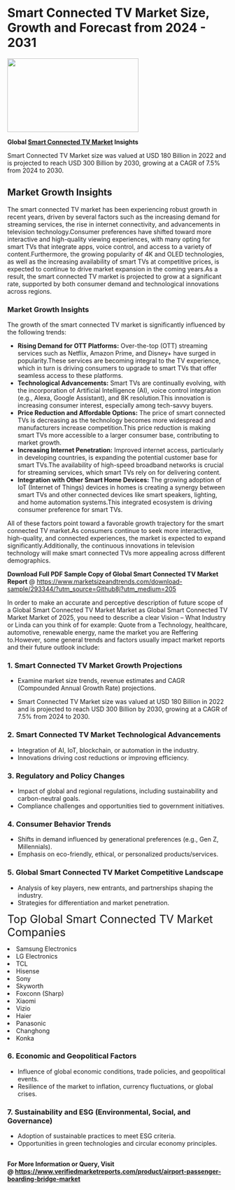<H1>Smart Connected TV Market Size, Growth and Forecast from 2024 - 2031</H1><img class="aligncenter size-medium wp-image-584254" src="https://thirdeyenews.in/wp-content/uploads/2024/09/Global-Market-Research-300x168.jpeg" alt="" width="300" height="168" /><p><strong>Global&nbsp;<a href="https://www.marketsizeandtrends.com/download-sample/293344/?utm_source=Github8j?utm_medium=205">Smart Connected TV Market</a> Insights</strong></p><p>Smart Connected TV Market size was valued at USD 180 Billion in 2022 and is projected to reach USD 300 Billion by 2030, growing at a CAGR of 7.5% from 2024 to 2030.</p><p><h2>Market Growth Insights</h2> <p>The smart connected TV market has been experiencing robust growth in recent years, driven by several factors such as the increasing demand for streaming services, the rise in internet connectivity, and advancements in television technology.Consumer preferences have shifted toward more interactive and high-quality viewing experiences, with many opting for smart TVs that integrate apps, voice control, and access to a variety of content.Furthermore, the growing popularity of 4K and OLED technologies, as well as the increasing availability of smart TVs at competitive prices, is expected to continue to drive market expansion in the coming years.As a result, the smart connected TV market is projected to grow at a significant rate, supported by both consumer demand and technological innovations across regions.</p> <h3>Market Growth Insights</h3> <p>The growth of the smart connected TV market is significantly influenced by the following trends:</p> <ul> <li><strong>Rising Demand for OTT Platforms:</strong> Over-the-top (OTT) streaming services such as Netflix, Amazon Prime, and Disney+ have surged in popularity.These services are becoming integral to the TV experience, which in turn is driving consumers to upgrade to smart TVs that offer seamless access to these platforms.</li> <li><strong>Technological Advancements:</strong> Smart TVs are continually evolving, with the incorporation of Artificial Intelligence (AI), voice control integration (e.g., Alexa, Google Assistant), and 8K resolution.This innovation is increasing consumer interest, especially among tech-savvy buyers.</li> <li><strong>Price Reduction and Affordable Options:</strong> The price of smart connected TVs is decreasing as the technology becomes more widespread and manufacturers increase competition.This price reduction is making smart TVs more accessible to a larger consumer base, contributing to market growth.</li> <li><strong>Increasing Internet Penetration:</strong> Improved internet access, particularly in developing countries, is expanding the potential customer base for smart TVs.The availability of high-speed broadband networks is crucial for streaming services, which smart TVs rely on for delivering content.</li> <li><strong>Integration with Other Smart Home Devices:</strong> The growing adoption of IoT (Internet of Things) devices in homes is creating a synergy between smart TVs and other connected devices like smart speakers, lighting, and home automation systems.This integrated ecosystem is driving consumer preference for smart TVs.</li> </ul> <p>All of these factors point toward a favorable growth trajectory for the smart connected TV market.As consumers continue to seek more interactive, high-quality, and connected experiences, the market is expected to expand significantly.Additionally, the continuous innovations in television technology will make smart connected TVs more appealing across different demographics.</p> <p><span class=""><strong>Download Full PDF Sample Copy of Global Smart Connected TV Market Report</strong> @ <a href="https://www.marketsizeandtrends.com/download-sample/293344/?utm_source=Github8j?utm_medium=205" target="_blank">https://www.marketsizeandtrends.com/download-sample/293344/?utm_source=Github8j?utm_medium=205</a></span></p><p>In order to make an accurate and perceptive description of future scope of a Global&nbsp;Smart Connected TV Market Market as Global&nbsp;Smart Connected TV Market Market of 2025, you need to describe a clear Vision &ndash; What Industry or Linda can you think of for example: Quote from a Technology, healthcare, automotive, renewable energy, name the market you are Reffering to.However, some general trends and factors usually impact market reports and their future outlook include:</p><h3>1.&nbsp;<strong>Smart Connected TV Market Growth Projections</strong></h3><ul><li>Examine market size trends, revenue estimates and CAGR (Compounded Annual Growth Rate) projections.</li><li><p>Smart Connected TV Market size was valued at USD 180 Billion in 2022 and is projected to reach USD 300 Billion by 2030, growing at a CAGR of 7.5% from 2024 to 2030.</p></li></ul><h3>2.&nbsp;<strong>Smart Connected TV Market Technological Advancements</strong></h3><ul><li>Integration of AI, IoT, blockchain, or automation in the industry.</li><li>Innovations driving cost reductions or improving efficiency.</li></ul><h3>3.&nbsp;<strong>Regulatory and Policy Changes</strong></h3><ul><li>Impact of global and regional regulations, including sustainability and carbon-neutral goals.</li><li>Compliance challenges and opportunities tied to government initiatives.</li></ul><h3>4.&nbsp;<strong>Consumer Behavior Trends</strong></h3><ul><li>Shifts in demand influenced by generational preferences (e.g., Gen Z, Millennials).</li><li>Emphasis on eco-friendly, ethical, or personalized products/services.</li></ul><h3>5.&nbsp;<strong>Global Smart Connected TV Market Competitive Landscape</strong></h3><ul><li>Analysis of key players, new entrants, and partnerships shaping the industry.</li><li>Strategies for differentiation and market penetration.</li></ul><p data-pm-slice="1 1 []"><span style="color: inherit; font-family: inherit; font-size: 25px;">Top Global Smart Connected TV Market Companies</span></p><div class="" data-test-id=""><p><li>Samsung Electronics</li><li> LG Electronics</li><li> TCL</li><li> Hisense</li><li> Sony</li><li> Skyworth</li><li> Foxconn (Sharp)</li><li> Xiaomi</li><li> Vizio</li><li> Haier</li><li> Panasonic</li><li> Changhong</li><li> Konka</li></p></div><h3>6.&nbsp;<strong>Economic and Geopolitical Factors</strong></h3><ul><li>Influence of global economic conditions, trade policies, and geopolitical events.</li><li>Resilience of the market to inflation, currency fluctuations, or global crises.</li></ul><h3>7.&nbsp;<strong>Sustainability and ESG (Environmental, Social, and Governance)</strong></h3><ul><li>Adoption of sustainable practices to meet ESG criteria.</li><li>Opportunities in green technologies and circular economy principles.</li></ul><h2><strong style="font-size: 14px;">For More Information or Query, Visit @&nbsp;</strong><a style="background-color: #ffffff; font-size: 14px;" href="https://www.marketsizeandtrends.com/report/smart-connected-tv-market/" target="_blank">https://www.verifiedmarketreports.com/product/airport-passenger-boarding-bridge-market</a></h2>